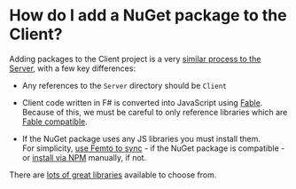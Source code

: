 # How do I add a NuGet package to the Client?
Adding packages to the Client project is a very [similar process to the Server](../add-nuget-package-to-server), with a few key differences:

- Any references to the `Server` directory should be `Client`

- Client code written in F# is converted into JavaScript using [Fable](https://fable.io/docs/index.html). Because of this, we must be careful to only reference libraries which are [Fable compatible](https://fable.io/docs/your-fable-project/use-a-fable-library.html).

- If the NuGet package uses any JS libraries you must install them.  
  For simplicity, [use Femto to sync](./sync-nuget-and-npm-packages.md) - if the NuGet package is compatible - or [install via NPM](./add-npm-package-to-client.md) manually, if not.

There are [lots of great libraries](../../awesome-safe-components.md) available to choose from.